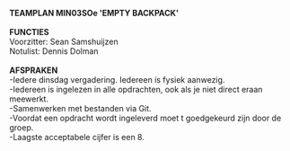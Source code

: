 <strong>TEAMPLAN MIN03SOe 'EMPTY BACKPACK'</strong>
<br/><br/>
<strong>FUNCTIES<br/></strong>
Voorzitter: Sean Samshuijzen<br/>
Notulist: Dennis Dolman<br/>
<br/>
<strong>AFSPRAKEN</strong>
<br/>
-Iedere dinsdag vergadering. Iedereen is fysiek aanwezig.<br/>
-Iedereen is ingelezen in alle opdrachten, ook als je niet direct eraan meewerkt.<br/>
-Samenwerken met bestanden via Git. <br/>
-Voordat een opdracht wordt ingeleverd moet t goedgekeurd zijn door de groep.<br/>
-Laagste acceptabele cijfer is een 8.<br/>